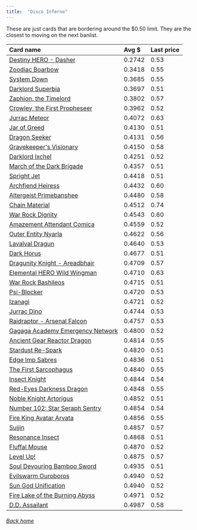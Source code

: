 ```yaml
---
title:  "Disco Inferno"
---
```


These are just cards that are bordering around the $0.50 limit. They are the closest to moving on the next banlist.

| Card name | Avg $ | Last price |
| :-- | :-- | :-- |
[Destiny HERO - Dasher](https://db.ygoprodeck.com/card/?search=Destiny%20HERO%20-%20Dasher) | 0.2742 | 0.53 |
[Zoodiac Boarbow](https://db.ygoprodeck.com/card/?search=Zoodiac%20Boarbow) | 0.3418 | 0.55 |
[System Down](https://db.ygoprodeck.com/card/?search=System%20Down) | 0.3685 | 0.55 |
[Darklord Superbia](https://db.ygoprodeck.com/card/?search=Darklord%20Superbia) | 0.3697 | 0.51 |
[Zaphion, the Timelord](https://db.ygoprodeck.com/card/?search=Zaphion,%20the%20Timelord) | 0.3802 | 0.57 |
[Crowley, the First Propheseer](https://db.ygoprodeck.com/card/?search=Crowley,%20the%20First%20Propheseer) | 0.3962 | 0.52 |
[Jurrac Meteor](https://db.ygoprodeck.com/card/?search=Jurrac%20Meteor) | 0.4072 | 0.63 |
[Jar of Greed](https://db.ygoprodeck.com/card/?search=Jar%20of%20Greed) | 0.4130 | 0.51 |
[Dragon Seeker](https://db.ygoprodeck.com/card/?search=Dragon%20Seeker) | 0.4131 | 0.56 |
[Gravekeeper's Visionary](https://db.ygoprodeck.com/card/?search=Gravekeeper's%20Visionary) | 0.4150 | 0.58 |
[Darklord Ixchel](https://db.ygoprodeck.com/card/?search=Darklord%20Ixchel) | 0.4251 | 0.52 |
[March of the Dark Brigade](https://db.ygoprodeck.com/card/?search=March%20of%20the%20Dark%20Brigade) | 0.4357 | 0.51 |
[Spright Jet](https://db.ygoprodeck.com/card/?search=Spright%20Jet) | 0.4418 | 0.51 |
[Archfiend Heiress](https://db.ygoprodeck.com/card/?search=Archfiend%20Heiress) | 0.4432 | 0.60 |
[Altergeist Primebanshee](https://db.ygoprodeck.com/card/?search=Altergeist%20Primebanshee) | 0.4480 | 0.58 |
[Chain Material](https://db.ygoprodeck.com/card/?search=Chain%20Material) | 0.4512 | 0.74 |
[War Rock Dignity](https://db.ygoprodeck.com/card/?search=War%20Rock%20Dignity) | 0.4543 | 0.60 |
[Amazement Attendant Comica](https://db.ygoprodeck.com/card/?search=Amazement%20Attendant%20Comica) | 0.4559 | 0.52 |
[Outer Entity Nyarla](https://db.ygoprodeck.com/card/?search=Outer%20Entity%20Nyarla) | 0.4622 | 0.56 |
[Lavalval Dragun](https://db.ygoprodeck.com/card/?search=Lavalval%20Dragun) | 0.4640 | 0.53 |
[Dark Horus](https://db.ygoprodeck.com/card/?search=Dark%20Horus) | 0.4677 | 0.51 |
[Dragunity Knight - Areadbhair](https://db.ygoprodeck.com/card/?search=Dragunity%20Knight%20-%20Areadbhair) | 0.4709 | 0.57 |
[Elemental HERO Wild Wingman](https://db.ygoprodeck.com/card/?search=Elemental%20HERO%20Wild%20Wingman) | 0.4710 | 0.63 |
[War Rock Bashileos](https://db.ygoprodeck.com/card/?search=War%20Rock%20Bashileos) | 0.4715 | 0.51 |
[Psi-Blocker](https://db.ygoprodeck.com/card/?search=Psi-Blocker) | 0.4720 | 0.53 |
[Izanagi](https://db.ygoprodeck.com/card/?search=Izanagi) | 0.4721 | 0.52 |
[Jurrac Dino](https://db.ygoprodeck.com/card/?search=Jurrac%20Dino) | 0.4744 | 0.53 |
[Raidraptor - Arsenal Falcon](https://db.ygoprodeck.com/card/?search=Raidraptor%20-%20Arsenal%20Falcon) | 0.4757 | 0.53 |
[Gagaga Academy Emergency Network](https://db.ygoprodeck.com/card/?search=Gagaga%20Academy%20Emergency%20Network) | 0.4800 | 0.52 |
[Ancient Gear Reactor Dragon](https://db.ygoprodeck.com/card/?search=Ancient%20Gear%20Reactor%20Dragon) | 0.4814 | 0.55 |
[Stardust Re-Spark](https://db.ygoprodeck.com/card/?search=Stardust%20Re-Spark) | 0.4820 | 0.51 |
[Edge Imp Sabres](https://db.ygoprodeck.com/card/?search=Edge%20Imp%20Sabres) | 0.4836 | 0.51 |
[The First Sarcophagus](https://db.ygoprodeck.com/card/?search=The%20First%20Sarcophagus) | 0.4840 | 0.55 |
[Insect Knight](https://db.ygoprodeck.com/card/?search=Insect%20Knight) | 0.4844 | 0.54 |
[Red-Eyes Darkness Dragon](https://db.ygoprodeck.com/card/?search=Red-Eyes%20Darkness%20Dragon) | 0.4848 | 0.55 |
[Noble Knight Artorigus](https://db.ygoprodeck.com/card/?search=Noble%20Knight%20Artorigus) | 0.4852 | 0.51 |
[Number 102: Star Seraph Sentry](https://db.ygoprodeck.com/card/?search=Number%20102:%20Star%20Seraph%20Sentry) | 0.4854 | 0.54 |
[Fire King Avatar Arvata](https://db.ygoprodeck.com/card/?search=Fire%20King%20Avatar%20Arvata) | 0.4856 | 0.55 |
[Suijin](https://db.ygoprodeck.com/card/?search=Suijin) | 0.4857 | 0.57 |
[Resonance Insect](https://db.ygoprodeck.com/card/?search=Resonance%20Insect) | 0.4868 | 0.51 |
[Fluffal Mouse](https://db.ygoprodeck.com/card/?search=Fluffal%20Mouse) | 0.4870 | 0.52 |
[Level Up!](https://db.ygoprodeck.com/card/?search=Level%20Up!) | 0.4875 | 0.57 |
[Soul Devouring Bamboo Sword](https://db.ygoprodeck.com/card/?search=Soul%20Devouring%20Bamboo%20Sword) | 0.4935 | 0.51 |
[Evilswarm Ouroboros](https://db.ygoprodeck.com/card/?search=Evilswarm%20Ouroboros) | 0.4940 | 0.52 |
[Sun God Unification](https://db.ygoprodeck.com/card/?search=Sun%20God%20Unification) | 0.4940 | 0.52 |
[Fire Lake of the Burning Abyss](https://db.ygoprodeck.com/card/?search=Fire%20Lake%20of%20the%20Burning%20Abyss) | 0.4971 | 0.52 |
[D.D. Assailant](https://db.ygoprodeck.com/card/?search=D.D.%20Assailant) | 0.4987 | 0.58 |

###### [Back home](index)